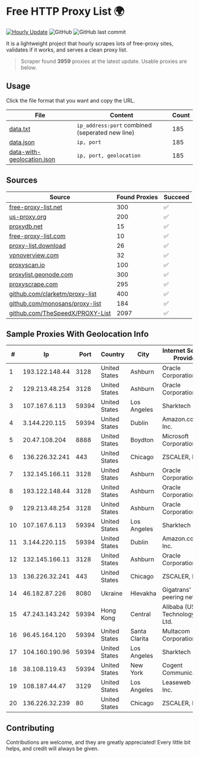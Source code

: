 
# Free HTTP Proxy List 🌍

[![Hourly Update](https://github.com/mertguvencli/http-proxy-list/actions/workflows/main.yml/badge.svg?branch=main)](https://github.com/mertguvencli/http-proxy-list/actions/workflows/main.yml)
![GitHub](https://img.shields.io/github/license/mertguvencli/http-proxy-list)
![GitHub last commit](https://img.shields.io/github/last-commit/mertguvencli/http-proxy-list)

It is a lightweight project that hourly scrapes lots of free-proxy sites, validates if it works, and serves a clean proxy list.


> Scraper found **3959** proxies at the latest update. Usable proxies are below.

## Usage

Click the file format that you want and copy the URL.


|File|Content|Count|
|----|-------|-----|
|[data.txt](https://raw.githubusercontent.com/mertguvencli/http-proxy-list/main/proxy-list/data.txt)|`ip_address:port` combined (seperated new line)|185|
|[data.json](https://raw.githubusercontent.com/mertguvencli/http-proxy-list/main/proxy-list/data.json)|`ip, port`|185|
|[data-with-geolocation.json](https://raw.githubusercontent.com/mertguvencli/http-proxy-list/main/proxy-list/data-with-geolocation.json)|`ip, port, geolocation`|185|

## Sources

|Source|Found Proxies|Succeed|
|------|-------------|-------|
|[free-proxy-list.net](https://free-proxy-list.net)|300|✅|
|[us-proxy.org](https://www.us-proxy.org)|200|✅|
|[proxydb.net](http://proxydb.net)|15|✅|
|[free-proxy-list.com](https://free-proxy-list.com/?page=&port=&type%5B%5D=http&type%5B%5D=https&up_time=0&search=Search)|10|✅|
|[proxy-list.download](https://www.proxy-list.download/HTTP)|26|✅|
|[vpnoverview.com](https://vpnoverview.com/privacy/anonymous-browsing/free-proxy-servers)|32|✅|
|[proxyscan.io](https://www.proxyscan.io)|100|✅|
|[proxylist.geonode.com](https://proxylist.geonode.com/api/proxy-list?limit=300&page=1&sort_by=lastChecked&sort_type=desc&protocols=http,https)|300|✅|
|[proxyscrape.com](https://api.proxyscrape.com/v2/?request=displayproxies&protocol=http&timeout=10000&country=all&ssl=all&anonymity=all)|295|✅|
|[github.com/clarketm/proxy-list](https://raw.githubusercontent.com/clarketm/proxy-list/master/proxy-list-raw.txt)|400|✅|
|[github.com/monosans/proxy-list](https://raw.githubusercontent.com/monosans/proxy-list/main/proxies/http.txt)|184|✅|
|[github.com/TheSpeedX/PROXY-List](https://raw.githubusercontent.com/TheSpeedX/PROXY-List/master/http.txt)|2097|✅|


## Sample Proxies With Geolocation Info

|#|Ip|Port|Country|City|Internet Service Provider|
|-|--|----|-------|----|-------------------------|
|1|193.122.148.44|3128|United States|Ashburn|Oracle Corporation|
|2|129.213.48.254|3128|United States|Ashburn|Oracle Corporation|
|3|107.167.6.113|59394|United States|Los Angeles|Sharktech|
|4|3.144.220.115|59394|United States|Dublin|Amazon.com, Inc.|
|5|20.47.108.204|8888|United States|Boydton|Microsoft Corporation|
|6|136.226.32.241|443|United States|Chicago|ZSCALER, INC.|
|7|132.145.166.11|3128|United States|Ashburn|Oracle Corporation|
|8|193.122.148.44|3128|United States|Ashburn|Oracle Corporation|
|9|129.213.48.254|3128|United States|Ashburn|Oracle Corporation|
|10|107.167.6.113|59394|United States|Los Angeles|Sharktech|
|11|3.144.220.115|59394|United States|Dublin|Amazon.com, Inc.|
|12|132.145.166.11|3128|United States|Ashburn|Oracle Corporation|
|13|136.226.32.241|443|United States|Chicago|ZSCALER, INC.|
|14|46.182.87.226|8080|Ukraine|Hlevakha|Gigatrans' peering network|
|15|47.243.143.242|59394|Hong Kong|Central|Alibaba (US) Technology Co., Ltd.|
|16|96.45.164.120|59394|United States|Santa Clarita|Multacom Corporation|
|17|104.160.190.96|59394|United States|Los Angeles|Sharktech|
|18|38.108.119.43|59394|United States|New York|Cogent Communications|
|19|108.187.44.47|3129|United States|Los Angeles|Leaseweb USA, Inc.|
|20|136.226.32.239|80|United States|Chicago|ZSCALER, INC.|



## Contributing

Contributions are welcome, and they are greatly appreciated! Every
little bit helps, and credit will always be given.

